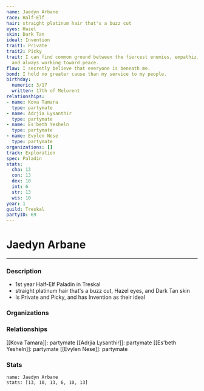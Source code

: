 ```yaml
---
name: Jaedyn Arbane
race: Half-Elf
hair: straight platinum hair that's a buzz cut
eyes: Hazel
skin: Dark Tan
ideal: Invention
trait1: Private
trait2: Picky
trait: I can find common ground between the fiercest enemies, empathizing with them
  and always working toward peace.
flaw: I secretly believe that everyone is beneath me.
bond: I hold no greater cause than my service to my people.
birthday:
  numeric: 3/17
  written: 17th of Melorent
relationships:
- name: Kova Tamara
  type: partymate
- name: Adrjia Lysanthir
  type: partymate
- name: Es'beth Yesheln
  type: partymate
- name: Evylen Nese
  type: partymate
organizations: []
track: Exploration
spec: Paladin
stats:
  cha: 13
  con: 13
  dex: 10
  int: 6
  str: 13
  wis: 10
year: 1
guild: Treskal
partyID: 69
---
```

# Jaedyn Arbane
---
### Description
- 1st year Half-Elf Paladin in Treskal
- straight platinum hair that's a buzz cut, Hazel eyes, and Dark Tan skin
- Is Private and Picky, and has Invention as their ideal

### Organizations
### Relationships
[[Kova Tamara]]: partymate
[[Adrjia Lysanthir]]: partymate
[[Es'beth Yesheln]]: partymate
[[Evylen Nese]]: partymate
### Stats
```statblock
name: Jaedyn Arbane
stats: [13, 10, 13, 6, 10, 13]
```